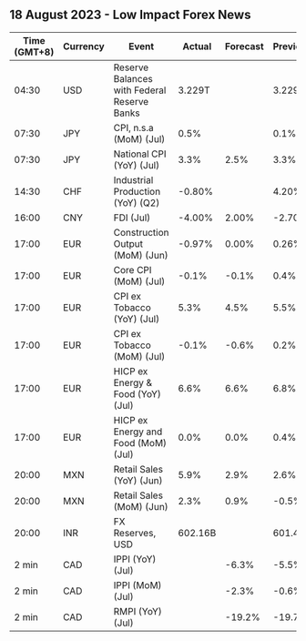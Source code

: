 ## 18 August 2023 - Low Impact Forex News

| Time (GMT+8) | Currency | Event | Actual | Forecast | Previous |
|------|----------|-------|--------|----------|----------|
| 04:30 | USD | Reserve Balances with Federal Reserve Banks | 3.229T |  | 3.229T |
| 07:30 | JPY | CPI, n.s.a (MoM) (Jul) | 0.5% |  | 0.1% |
| 07:30 | JPY | National CPI (YoY) (Jul) | 3.3% | 2.5% | 3.3% |
| 14:30 | CHF | Industrial Production (YoY) (Q2) | -0.80% |  | 4.20% |
| 16:00 | CNY | FDI (Jul) | -4.00% | 2.00% | -2.70% |
| 17:00 | EUR | Construction Output (MoM) (Jun) | -0.97% | 0.00% | 0.26% |
| 17:00 | EUR | Core CPI (MoM) (Jul) | -0.1% | -0.1% | 0.4% |
| 17:00 | EUR | CPI ex Tobacco (YoY) (Jul) | 5.3% | 4.5% | 5.5% |
| 17:00 | EUR | CPI ex Tobacco (MoM) (Jul) | -0.1% | -0.6% | 0.2% |
| 17:00 | EUR | HICP ex Energy & Food (YoY) (Jul) | 6.6% | 6.6% | 6.8% |
| 17:00 | EUR | HICP ex Energy and Food (MoM) (Jul) | 0.0% | 0.0% | 0.4% |
| 20:00 | MXN | Retail Sales (YoY) (Jun) | 5.9% | 2.9% | 2.6% |
| 20:00 | MXN | Retail Sales (MoM) (Jun) | 2.3% | 0.9% | -0.5% |
| 20:00 | INR | FX Reserves, USD | 602.16B |  | 601.45B |
| 2 min | CAD | IPPI (YoY) (Jul) |  | -6.3% | -5.5% |
| 2 min | CAD | IPPI (MoM) (Jul) |  | -2.3% | -0.6% |
| 2 min | CAD | RMPI (YoY) (Jul) |  | -19.2% | -19.7% |
